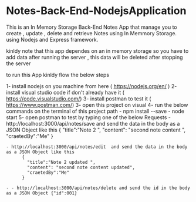 # Notes-Back-End-NodejsApplication

This is an In Memory Storage Back-End Notes App that manage you to create , update , delete and retrieve  Notes using In Memmory Storage.
using Nodejs and Express framework.

kinldy note that this app dependes on an in memory storage so you have to add data after running the server , this data will be deleted after stopping the server


to run this App kinldy flow the below steps

1- install nodejs on you machine  from here ( https://nodejs.org/en/ ) 
2- install visual studio code if don't already have it ( https://code.visualstudio.com/)
3- install postman to test it ( https://www.postman.com/) 
3- open this project on visual 
4- run the below  commands on the terminal of this project path
      - npm install --save
      - node start
5- open postman to test by typing one of the below Requests 
    - http://localhost:3000/api/notes/save  and send the data in the body as a JSON Object like this
               {
                "title":"Note 2  ",
                "content": "second note content ",
                "craetedBy":"Me"
                }
                
    - http://localhost:3000/api/notes/edit  and send the data in the body as a JSON Object like this
          {
            "title":"Note 2 updated ",
            "content": "second note content updated",
            "craetedBy":"Me"
          }
     
    - - http://localhost:3000/api/notes/delete and send the id in the body as a JSON Object {"id":001} 
